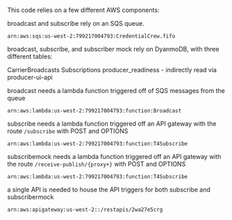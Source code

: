 This code relies on a few different AWS components:

 broadcast and subscribe rely on an SQS queue. 
 
 ```arn:aws:sqs:us-west-2:799217004793:CredentialCrew.fifo```
 
 broadcast, subscribe, and subscriber mock rely on DyanmoDB, with three different tables:
 
 CarrierBroadcasts
 Subscriptions
 producer_readiness - indirectly read via producer-ui-api
 
 broadcast needs a lambda function triggered off of SQS messages from the queue
 
 ```arn:aws:lambda:us-west-2:799217004793:function:Broadcast```
 
 subscribe needs a lambda function triggered off an API gateway with the route `/subscribe` with POST and OPTIONS
 
 ```arn:aws:lambda:us-west-2:799217004793:function:T4Subscribe```
 
  subscribemock needs a lambda function triggered off an API gateway with the route `/receive-publish/{proxy+}` with POST and OPTIONS
 
 ```arn:aws:lambda:us-west-2:799217004793:function:T4Subscribe```
 
 a single API is needed to house the API triggers for both subscribe and subscribermock
 
 ```arn:aws:apigateway:us-west-2::/restapis/2wa27e5crg```
 
 